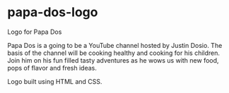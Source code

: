 # papa-dos-logo
Logo for Papa Dos 

Papa Dos is a going to be a YouTube channel hosted by Justin Dosio. The basis of the channel will be cooking healthy and cooking for his children. Join him on his fun filled tasty adventures as he wows us with new food, pops of flavor and fresh ideas. 

Logo built using HTML and CSS. 
